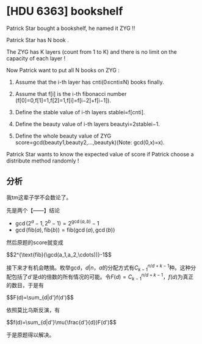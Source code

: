 # [HDU 6363] bookshelf

Patrick Star bought a bookshelf, he named it ZYG !!

Patrick Star has N book .

The ZYG has K layers (count from 1 to K) and there is no limit on the capacity of each layer !

Now Patrick want to put all N books on ZYG :

1. Assume that the i-th layer has cnti(0≤cnti≤N) books finally.

2. Assume that f[i] is the i-th fibonacci number (f[0]=0,f[1]=1,f[2]=1,f[i]=f[i−2]+f[i−1]).

3. Define the stable value of i-th layers stablei=f[cnti].

4. Define the beauty value of i-th layers beautyi=2stablei−1.

5. Define the whole beauty value of ZYG score=gcd(beauty1,beauty2,...,beautyk)(Note: gcd(0,x)=x).

Patrick Star wants to know the expected value of score if Patrick choose a distribute method randomly !

## 分析

我tm这辈子学不会数论了。

先是两个【——】结论

* $\gcd(2^a-1,2^b-1)=2^{\gcd(a,b)}-1$
* $\gcd(\text{fib}(a),\text{fib}(b))=\text{fib}(\gcd(a),\gcd(b))$

然后原题的score就变成

<div>$$2^{\text{fib}(\gcd(a_1,a_2,\cdots))}-1$$</div>

接下来才有机会瞎搞。枚举gcd，$d|n$，$a$的分配方式有$C^{n/d+k-1}_{k-1}$种。这种分配包括了d'是d的倍数的所有情况的可能。令$F(d)=C^{n/d+k-1}_{k-1}$，$f(d)$为真正的数目，于是有

<div>$$F(d)=\sum_{d|d'}f(d')$$</div>

依照莫比乌斯反演，有

<div>$$f(d)=\sum_{d|d'}\mu(\frac{d'}{d})F(d')$$</div>

于是原题得以解决。

